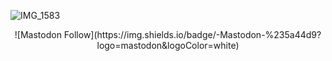 
![IMG_1583](https://user-images.githubusercontent.com/108444857/193569976-2e7ad6a9-523d-40f8-92fd-9b667af3c8a2.jpeg)
<center>
![Mastodon Follow](https://img.shields.io/badge/-Mastodon-%235a44d9?logo=mastodon&logoColor=white)
  <center>
